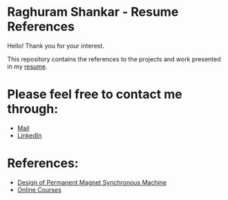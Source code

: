 # Raghuram Shankar - Resume References

Hello! Thank you for your interest. 

This repository contains the references to the projects and work presented in my [resume](https://github.com/raghuramshankar/resume/blob/master/r-shankar-resume-latest.pdf).

# Please feel free to contact me through:

- [Mail](mailto:raghuram.shankar98@gmail.com)
- [LinkedIn](https://www.linkedin.com/in/raghuramshankar)

# References:
- [Design of Permanent Magnet Synchronous Machine](https://github.com/raghuramshankar/electrical-machines-design-and-analysis)
- [Online Courses](https://github.com/raghuramshankar/resume/tree/master/online-courses-certificates)
